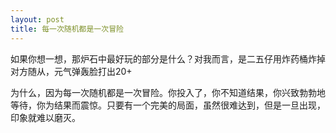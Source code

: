 ```yaml
---
layout: post
title: 每一次随机都是一次冒险
---
```


如果你想一想，那炉石中最好玩的部分是什么？对我而言，是二五仔用炸药桶炸掉对方随从，元气弹轰脸打出20+

为什么，因为每一次随机都是一次冒险。你投入了，你不知道结果，你兴致勃勃地等待，你为结果而震惊。只要有一个完美的局面，虽然很难达到，但是一旦出现，印象就难以磨灭。
